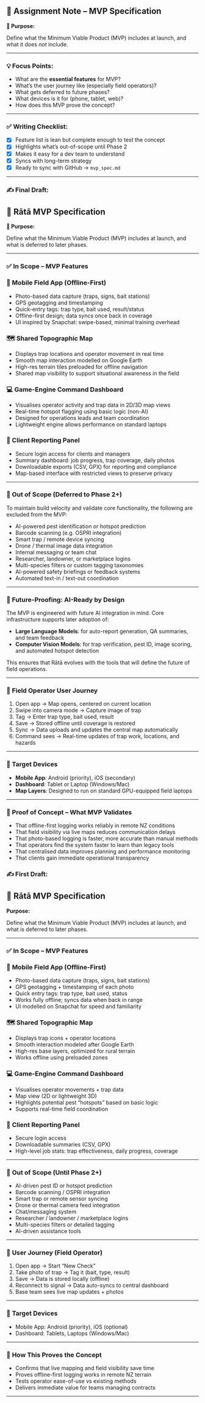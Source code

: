 ## 🔖 Assignment Note – MVP Specification

**🧭 Purpose:**

Define what the Minimum Viable Product (MVP) includes at launch, and what it does *not* include.

---

### 💡 Focus Points:

- What are the **essential features** for MVP?
- What’s the user journey like (especially field operators)?
- What gets deferred to future phases?
- What devices is it for (phone, tablet, web)?
- How does this MVP prove the concept?

---

### ✅ Writing Checklist:

- [x]  Feature list is lean but complete enough to test the concept
- [x]  Highlights what’s out-of-scope until Phase 2
- [x]  Makes it easy for a dev team to understand
- [x]  Syncs with long-term strategy
- [x]  Ready to sync with GitHub → `mvp_spec.md`

---

### ✍️ Final Draft:

## 🔖 **Rātā MVP Specification**

**🧭 Purpose:**

Define what the Minimum Viable Product (MVP) includes at launch, and what is deferred to later phases.

---

### ✅ **In Scope – MVP Features**

### 📱 Mobile Field App (Offline-First)

- Photo-based data capture (traps, signs, bait stations)
- GPS geotagging and timestamping
- Quick-entry tags: trap type, bait used, result/status
- Offline-first design; data syncs once back in coverage
- UI inspired by Snapchat: swipe-based, minimal training overhead

### 🗺️ Shared Topographic Map

- Displays trap locations and operator movement in real time
- Smooth map interaction modelled on Google Earth
- High-res terrain tiles preloaded for offline navigation
- Shared map visibility to support situational awareness in the field

### 💻 Game-Engine Command Dashboard

- Visualises operator activity and trap data in 2D/3D map views
- Real-time hotspot flagging using basic logic (non-AI)
- Designed for operations leads and team coordination
- Lightweight engine allows performance on standard laptops

### 🧾 Client Reporting Panel

- Secure login access for clients and managers
- Summary dashboard: job progress, trap coverage, daily photos
- Downloadable exports (CSV, GPX) for reporting and compliance
- Map-based interface with restricted views to preserve privacy

---

### 🛑 Out of Scope (Deferred to Phase 2+)

To maintain build velocity and validate core functionality, the following are excluded from the MVP:

- AI-powered pest identification or hotspot prediction
- Barcode scanning (e.g. OSPRI integration)
- Smart trap / remote device syncing
- Drone / thermal image data integration
- Internal messaging or team chat
- Researcher, landowner, or marketplace logins
- Multi-species filters or custom tagging taxonomies
- AI-powered safety briefings or feedback systems
- Automated text-in / text-out coordination

---

### 🧠 Future-Proofing: AI-Ready by Design

The MVP is engineered with future AI integration in mind. Core infrastructure supports later adoption of:

- **Large Language Models**: for auto-report generation, QA summaries, and team feedback
- **Computer Vision Models**: for trap verification, pest ID, image scoring, and automated hotspot detection

This ensures that Rātā evolves with the tools that will define the future of field operations.

---

### 👟 Field Operator User Journey

1. Open app → Map opens, centered on current location
2. Swipe into camera mode → Capture image of trap
3. Tag → Enter trap type, bait used, result
4. Save → Stored offline until coverage is restored
5. Sync → Data uploads and updates the central map automatically
6. Command sees → Real-time updates of trap work, locations, and hazards

---

### 📱 Target Devices

- **Mobile App**: Android (priority), iOS (secondary)
- **Dashboard**: Tablet or Laptop (Windows/Mac)
- **Map Layers**: Designed to run on standard GPU-equipped field laptops

---

### 🎯 Proof of Concept – What MVP Validates

- That offline-first logging works reliably in remote NZ conditions
- That field visibility via live maps reduces communication delays
- That photo-based logging is faster, more accurate than manual methods
- That operators find the system faster to learn than legacy tools
- That centralised data improves planning and performance monitoring
- That clients gain immediate operational transparency

### ✍️ First Draft:

## 🔖 **Rātā MVP Specification**

**Purpose:**

Define what the Minimum Viable Product (MVP) includes at launch, and what is deferred to later phases.

---

### ✅ **In Scope – MVP Features**

### 📱 **Mobile Field App (Offline-First)**

- Photo-based data capture (traps, signs, bait stations)
- GPS geotagging + timestamping of each photo
- Quick entry tags: trap type, bait used, status
- Works fully offline; syncs data when back in range
- UI modelled on Snapchat for speed and familiarity

### 🗺️ **Shared Topographic Map**

- Displays trap icons + operator locations
- Smooth interaction modeled after Google Earth
- High-res base layers, optimized for rural terrain
- Works offline using preloaded zones

### 💻 **Game-Engine Command Dashboard**

- Visualises operator movements + trap data
- Map view (2D or lightweight 3D)
- Highlights potential pest “hotspots” based on basic logic
- Supports real-time field coordination

### 🧾 **Client Reporting Panel**

- Secure login access
- Downloadable summaries (CSV, GPX)
- High-level job stats: trap effectiveness, daily progress, coverage

---

### 🛑 **Out of Scope (Until Phase 2+)**

- AI-driven pest ID or hotspot prediction
- Barcode scanning / OSPRI integration
- Smart trap or remote sensor syncing
- Drone or thermal camera feed integration
- Chat/messaging system
- Researcher / landowner / marketplace logins
- Multi-species filters or detailed tagging
- AI-driven assistance tools

---

### 👟 **User Journey (Field Operator)**

1. Open app → Start “New Check”
2. Take photo of trap → Tag it (bait, type, result)
3. Save → Data is stored locally (offline)
4. Reconnect to signal → Data auto-syncs to central dashboard
5. Base team sees live map updates + photos

---

### 📱 **Target Devices**

- Mobile App: Android (priority), iOS (optional)
- Dashboard: Tablets, Laptops (Windows/Mac)

---

### 🎯 **How This Proves the Concept**

- Confirms that live mapping and field visibility save time
- Proves offline-first logging works in remote NZ terrain
- Tests operator ease-of-use vs existing methods
- Delivers immediate value for teams managing contracts

---
